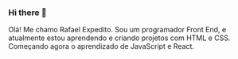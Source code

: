 ### Hi there 👋

Olá! Me chamo Rafael Expedito. Sou um programador Front End, e atualmente estou aprendendo e criando projetos com HTML e CSS. Começando agora o aprendizado de JavaScript e React.
